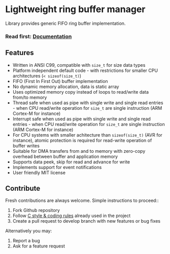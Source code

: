 # Lightweight ring buffer manager

Library provides generic FIFO ring buffer implementation.

<h3>Read first: <a href="http://docs.majerle.eu/projects/lwrb/">Documentation</a></h3>

## Features

* Written in ANSI C99, compatible with ``size_t`` for size data types
* Platform independent default code - with restrictions for smaller CPU architectures (`< sizeof(size_t)`)
* FIFO (First In First Out) buffer implementation
* No dynamic memory allocation, data is static array
* Uses optimized memory copy instead of loops to read/write data from/to memory
* Thread safe when used as pipe with single write and single read entries - when CPU read/write operation for `size_t` are single instruction (ARM Cortex-M for instance)
* Interrupt safe when used as pipe with single write and single read entries - when CPU read/write operation for `size_t` are single instruction (ARM Cortex-M for instance)
* For CPU systems with smaller achitecture than `sizeof(size_t)` (AVR for instance), atomic protection is required for read-write operation of buffer writes
* Suitable for DMA transfers from and to memory with zero-copy overhead between buffer and application memory
* Supports data peek, skip for read and advance for write
* Implements support for event notifications
* User friendly MIT license

## Contribute

Fresh contributions are always welcome. Simple instructions to proceed::

1. Fork Github repository
2. Follow [C style & coding rules](https://github.com/MaJerle/c-code-style) already used in the project
3. Create a pull request to develop branch with new features or bug fixes

Alternatively you may:

1. Report a bug
2. Ask for a feature request